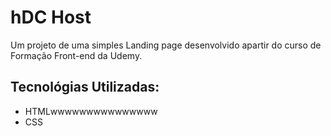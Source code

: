 # hDC Host
Um projeto de uma simples Landing page desenvolvido apartir do curso de Formação Front-end da Udemy.

## Tecnológias Utilizadas:
- HTMLwwwwwwwwwwwwwww
- CSS
